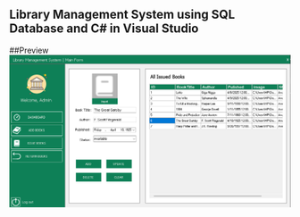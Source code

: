 ## Library Management System using SQL Database and C# in Visual Studio
##Preview
![Dashboard](Previews/AddBooks.png)



